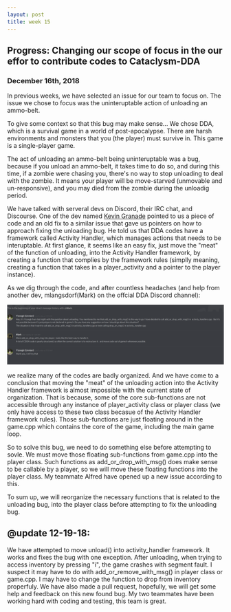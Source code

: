```yaml
---
layout: post
title: week 15
---
```



## Progress: Changing our scope of focus in the our effor to contribute codes to Cataclysm-DDA
### December 16th, 2018

In previous weeks, we have selected an issue for our team to focus on. The issue we chose to focus was the uninteruptable action of unloading an ammo-belt. 

To give some context so that this bug may make sense... We chose DDA, which is a survival game in a world of post-apocalypse. There are harsh environments and monsters that you (the player) must survive in. This game is a single-player game.

The act of unloading an ammo-belt being uninteruptable was a bug, because if you unload an ammo-belt, it takes time to do so, and during this time, if a zombie were chasing you, there's no way to stop unloading to deal with the zombie. It means your player will be move-starved (unmovable and un-responsive), and you may died from the zombie during the unloadig period. 

We have talked with serveral devs on Discord, their IRC chat, and Discourse. One of the dev named [Kevin Granade](https://discourse.cataclysmdda.org/t/cs-students-looking-to-fix-issue-23440/17737/2) pointed to us a piece of code and an old fix to a similar issue that gave us pointers on how to approach fixing the unloading bug. He told us that DDA codes have a framework called Activity Handler, which manages actions that needs to be interuptable. At first glance, it seems like an easy fix, just move the "meat" of the function of unloading, into the Activity Handler framework, by creating a function that complies by the framework rules (simplly meaning, creating a function that takes in a player_activity and a pointer to the player instance). 

As we dig through the code, and after countless headaches 
(and help from another dev, mlangsdorf(Mark) on the offcial DDA Discord channel): 

![*Chat with Mark*](/images/discord_chat_with_kev.png)

we realize many of the codes are badly organized. And we have come to a conclusion that moving the "meat" of the unloading action into the Activity Handler framework is almost impossible with the current state of organization. That is because, some of the core sub-functions are not accessible through any instance of player_activity class or player class (we only have access to these two class becasue of the Activity Handler framework rules). Those sub-functions are just floating around in the game.cpp which contains the core of the game, including the main game loop.

So to solve this bug, we need to do something else before attempting to sovle. We must move those floating sub-functions from game.cpp into the player class. Such functions as add_or_drop_with_msg() does make sense to be callable by a player, so we will move these floating functions into the player class. My teammate Alfred have opened up a new issue according to this. 

To sum up, we will reorganize the necessary functions that is related to the unloading bug, into the player class before attempting to fix the unloading bug.

## @update 12-19-18:
We have attempted to move unload() into activity_handler framework. It works and fixes the bug with one exception. After unloading, when trying to access inventory by pressing "i", the game crashes with segment fault. I suspect it may have to do with add_or_remove_with_msg() in player class or game.cpp. I may have to change the function to drop from inventory properfuly. We have also made a pull request, hopefully, we will get some help and feedback on this new found bug. My two teammates have been working hard with coding and testing, this team is great.